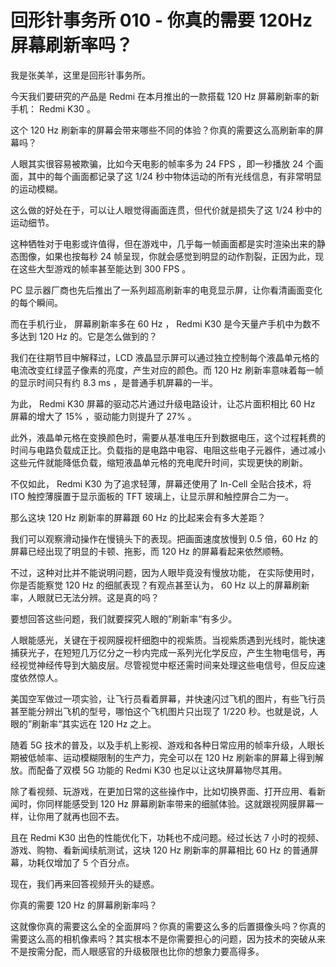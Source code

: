 # 回形针事务所 010 -  你真的需要 120Hz 屏幕刷新率吗？

我是张美羊，这里是回形针事务所。

今天我们要研究的产品是 Redmi 在本月推出的一款搭载 120 Hz 屏幕刷新率的新手机： Redmi K30 。

这个 120 Hz 刷新率的屏幕会带来哪些不同的体验？你真的需要这么高刷新率的屏幕吗？

人眼其实很容易被欺骗，比如今天电影的帧率多为 24 FPS ，即一秒播放 24 个画面，其中的每个画面都记录了这 1/24 秒中物体运动的所有光线信息，有非常明显的运动模糊。

这么做的好处在于，可以让人眼觉得画面连贯，但代价就是损失了这 1/24 秒中的运动细节。

这种牺牲对于电影或许值得，但在游戏中，几乎每一帧画面都是实时渲染出来的静态图像，如果也按每秒 24 帧呈现，你就会感觉到明显的动作割裂，正因为此，现在这些大型游戏的帧率甚至能达到 300 FPS 。

PC 显示器厂商也先后推出了一系列超高刷新率的电竞显示屏，让你看清画面变化的每个瞬间。

而在手机行业， 屏幕刷新率多在 60 Hz ， Redmi K30 是今天量产手机中为数不多达到 120 Hz 的。它是怎么做到的？

我们在往期节目中解释过，LCD 液晶显示屏可以通过独立控制每个液晶单元格的电流改变红绿蓝子像素的亮度，产生对应的颜色。而 120 Hz 刷新率意味着每一帧的显示时间只有约 8.3 ms ，是普通手机屏幕的一半。

为此， Redmi K30 屏幕的驱动芯片通过升级电路设计，让芯片面积相比 60 Hz 屏幕的增大了 15%  ，驱动能力则提升了 27% 。

此外，液晶单元格在变换颜色时，需要从基准电压升到数据电压，这个过程耗费的时间与电路负载成正比。负载指的是电路中电容、电阻这些电子元器件，通过减小这些元件就能降低负载，缩短液晶单元格的充电爬升时间，实现更快的刷新。

不仅如此， Redmi K30 为了追求轻薄，屏幕还使用了 In-Cell 全贴合技术，将 ITO 触控薄膜置于显示面板的 TFT 玻璃上，让显示屏和触控屏合二为一。

那么这块 120 Hz 刷新率的屏幕跟 60 Hz 的比起来会有多大差距？

我们可以观察滑动操作在慢镜头下的表现。把画面速度放慢到 0.5 倍，60 Hz 的屏幕已经出现了明显的卡顿、拖影，而 120 Hz 的屏幕看起来依然顺畅。

不过，这种对比并不能说明问题，因为人眼毕竟没有慢放功能， 在实际使用时，你是否能察觉 120 Hz 的细腻表现？有观点甚至认为， 60 Hz 以上的屏幕刷新率，人眼就已无法分辨。这是真的吗？

要想回答这些问题，我们就要探究人眼的”刷新率“有多少。

人眼能感光，关键在于视网膜视杆细胞中的视紫质。当视紫质遇到光线时，能快速捕获光子，在短短几万亿分之一秒内完成一系列光化学反应，产生生物电信号，再经视觉神经传导到大脑皮层。尽管视觉中枢还需时间来处理这些电信号，但反应速度依然惊人。

美国空军做过一项实验，让飞行员看着屏幕，并快速闪过飞机的图片，有些飞行员甚至能分辨出飞机的型号，哪怕这个飞机图片只出现了 1/220 秒。也就是说，人眼的”刷新率“其实远在 120 Hz 之上。

随着 5G 技术的普及，以及手机上影视、游戏和各种日常应用的帧率升级，人眼长期被低帧率、运动模糊限制的生产力，完全可以在 120 Hz 刷新率的屏幕上得到解放。而配备了双模 5G 功能的 Redmi K30 也足以让这块屏幕物尽其用。

除了看视频、玩游戏，在更加日常的这些操作中，比如切换界面、打开应用、看新闻时，你同样能感受到 120 Hz 屏幕刷新率带来的细腻体验。这就跟视网膜屏幕一样，让你用了就再也回不去。

且在 Redmi K30 出色的性能优化下，功耗也不成问题。经过长达 7 小时的视频、游戏、购物、看新闻续航测试，这块 120 Hz 刷新率的屏幕相比 60 Hz 的普通屏幕，功耗仅增加了 5 个百分点。

现在，我们再来回答视频开头的疑惑。

你真的需要 120 Hz 的屏幕刷新率吗？

这就像你真的需要这么全的全面屏吗？你真的需要这么多的后置摄像头吗？你真的需要这么高的相机像素吗？其实根本不是你需要担心的问题，因为技术的突破从来不是按需分配，而人眼感官的升级极限也比你的想象力要高得多。

